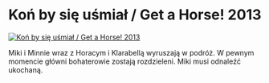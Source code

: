 Koń by się uśmiał / Get a Horse! 2013 
=============
[![Koń by się uśmiał / Get a Horse! 2013 ](http://vidos.pl/images/player.gif)](http://vidos.pl/kon-by-sie-usmial-get-a-horse-2013)

 Miki i Minnie wraz z Horacym i Klarabellą wyruszają w podróż. W pewnym momencie główni bohaterowie zostają rozdzieleni. Miki musi odnaleźć ukochaną.
